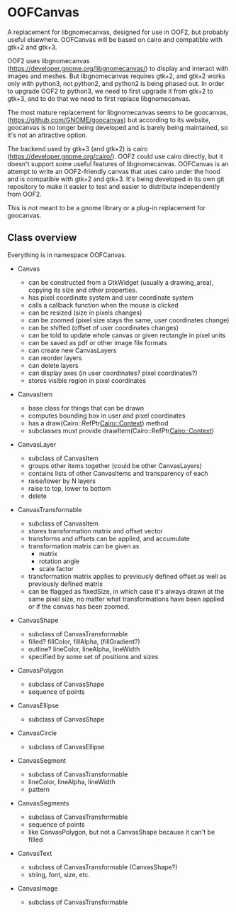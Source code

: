 # OOFCanvas

A replacement for libgnomecanvas, designed for use in OOF2, but
probably useful elsewhere. OOFCanvas will be based on cairo and
compatible with gtk+2 and gtk+3.

OOF2 uses libgnomecanvas (https://developer.gnome.org/libgnomecanvas/)
to display and interact with images and meshes.  But libgnomecanvas
requires gtk+2, and gtk+2 works only with python3, not python2, and
python2 is being phased out.  In order to upgrade OOF2 to python3, we
need to first upgrade it from gtk+2 to gtk+3, and to do that we need
to first replace libgnomecanvas.

The most mature replacement for libgnomecanvas seems to be goocanvas,
(https://github.com/GNOME/goocanvas) but according to its website,
goocanvas is no longer being developed and is barely being maintained,
so it's not an attractive option.

The backend used by gtk+3 (and gtk+2) is cairo
(https://developer.gnome.org/cairo/).  OOF2 could use cairo directly,
but it doesn't support some useful features of libgnomecanvas.
OOFCanvas is an attempt to write an OOF2-friendly canvas that uses
cairo under the hood and is compatible with gtk+2 and gtk+3.  It's
being developed in its own git repository to make it easier to test
and easier to distribute independently from OOF2.

This is _not_ meant to be a gnome library or a plug-in replacement for
goocanvas.

## Class overview

Everything is in namespace OOFCanvas.

* Canvas
  * can be constructed from a GtkWidget (usually a drawing_area),
    copying its size and other properties.
  * has pixel coordinate system and user coordinate system
  * calls a callback function when the mouse is clicked
  * can be resized (size in pixels changes)
  * can be zoomed (pixel size stays the same, user coordinates change)
  * can be shifted (offset of user coordinates changes)
  * can be told to update whole canvas or given rectangle in pixel units 
  * can be saved as pdf or other image file formats
  * can create new CanvasLayers
  * can reorder layers
  * can delete layers
  * can display axes (in user coordinates?  pixel coordinates?)
  * stores visible region in pixel coordinates

* CanvasItem
  * base class for things that can be drawn
  * computes bounding box in user and pixel coordinates
  * has a draw(Cairo::RefPtr<Cairo::Context>) method
  * subclasses must provide drawItem(Cairo::RefPtr<Cairo::Context>)

* CanvasLayer
  * subclass of CanvasItem
  * groups other items together (could be other CanvasLayers)
  * contains lists of other CanvasItems and transparency of each
  * raise/lower by N layers
  * raise to top, lower to bottom
  * delete

* CanvasTransformable
  * subclass of CanvasItem
  * stores transformation matrix and offset vector
  * transforms and offsets can be applied, and accumulate
  * transformation matrix can be given as
     * matrix
     * rotation angle
     * scale factor
  * transformation matrix applies to previously defined offset as well
    as previously defined matrix
  * can be flagged as fixedSize, in which case it's always drawn at
    the same pixel size, no matter what transformations have been
    applied or if the canvas has been zoomed.

* CanvasShape
  * subclass of CanvasTransformable
  * filled? fillColor, fillAlpha, (fillGradient?)
  * outline? lineColor, lineAlpha, lineWidth
  * specified by some set of positions and sizes

* CanvasPolygon
  * subclass of CanvasShape
  * sequence of points

* CanvasEllipse
  * subclass of CanvasShape

* CanvasCircle
  * subclass of CanvasEllipse

* CanvasSegment
  * subclass of CanvasTransformable
  * lineColor, lineAlpha, lineWidth
  * pattern

* CanvasSegments
  * subclass of CanvasTransformable
  * sequence of points
  * like CanvasPolygon, but not a CanvasShape because it can't be filled

* CanvasText
  * subclass of CanvasTransformable (CanvasShape?)
  * string, font, size, etc.

* CanvasImage
  * subclass of CanvasTransformable